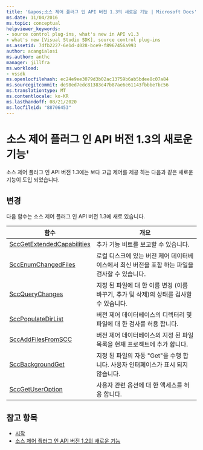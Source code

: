 ```yaml
---
title: '&apos;소스 제어 플러그 인 API 버전 1.3의 새로운 기능 | Microsoft Docs'
ms.date: 11/04/2016
ms.topic: conceptual
helpviewer_keywords:
- source control plug-ins, what's new in API v1.3
- what's new [Visual Studio SDK], source control plug-ins
ms.assetid: 7dfb2227-6e1d-4028-bce9-f8967456a993
author: acangialosi
ms.author: anthc
manager: jillfra
ms.workload:
- vssdk
ms.openlocfilehash: ec24e9ee3079d3b02ac13759b6ab5bdee8c07a84
ms.sourcegitcommit: de98ed7edc81383e47b87ae6e61143fbbbe7bc56
ms.translationtype: MT
ms.contentlocale: ko-KR
ms.lasthandoff: 08/21/2020
ms.locfileid: "88706453"
---
```

# <a name="what39s-new-in-the-source-control-plug-in-api-version-13"></a>소스 제어 플러그 인 API 버전 1.3의 새로운 기능&#39;
소스 제어 플러그 인 API 버전 1.3에는 보다 고급 제어를 제공 하는 다음과 같은 새로운 기능이 도입 되었습니다.

## <a name="changes"></a>변경
 다음 함수는 소스 제어 플러그 인 API 버전 1.3에 새로 있습니다.

|함수|개요|
|--------------|--------------|
|[SccGetExtendedCapabilities](../../extensibility/sccgetextendedcapabilities-function.md)|추가 기능 비트를 보고할 수 있습니다.|
|[SccEnumChangedFiles](../../extensibility/sccenumchangedfiles-function.md)|로컬 디스크에 있는 버전 제어 데이터베이스에서 최신 버전을 포함 하는 파일을 검사할 수 있습니다.|
|[SccQueryChanges](../../extensibility/sccquerychanges-function.md)|지정 된 파일에 대 한 이름 변경 (이름 바꾸기, 추가 및 삭제)의 상태를 검사할 수 있습니다.|
|[SccPopulateDirList](../../extensibility/sccpopulatedirlist-function.md)|버전 제어 데이터베이스의 디렉터리 및 파일에 대 한 검사를 허용 합니다.|
|[SccAddFilesFromSCC](../../extensibility/sccaddfilesfromscc-function.md)|버전 제어 데이터베이스의 지정 된 파일 목록을 현재 프로젝트에 추가 합니다.|
|[SccBackgroundGet](../../extensibility/sccbackgroundget-function.md)|지정 된 파일의 자동 "Get"을 수행 합니다. 사용자 인터페이스가 표시 되지 않습니다.|
|[SccGetUserOption](../../extensibility/sccgetuseroption-function.md)|사용자 관련 옵션에 대 한 액세스를 허용 합니다.|

## <a name="see-also"></a>참고 항목
- [시작](../../extensibility/internals/getting-started-with-source-control-plug-ins.md)
- [소스 제어 플러그 인 API 버전 1.2의 새로운 기능](../../extensibility/internals/what-s-new-in-the-source-control-plug-in-api-version-1-2.md)
